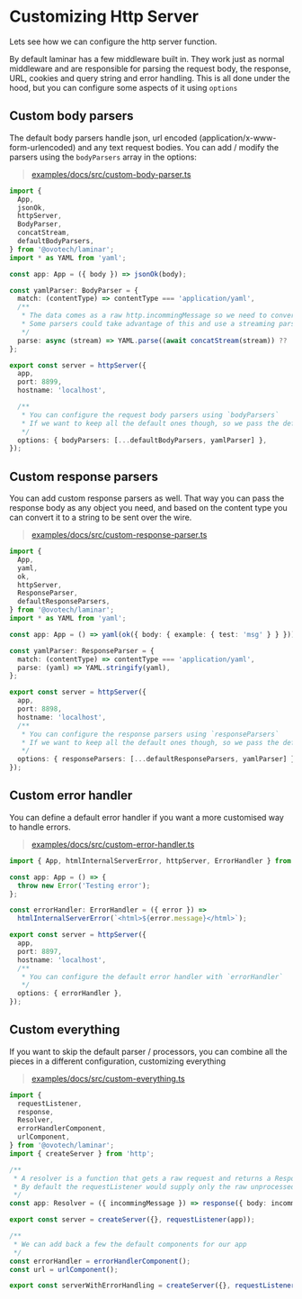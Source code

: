# Customizing Http Server

Lets see how we can configure the http server function.

By default laminar has a few middleware built in. They work just as normal middleware and are responsible for parsing the request body, the response, URL, cookies and query string and error handling. This is all done under the hood, but you can configure some aspects of it using `options`

## Custom body parsers

The default body parsers handle json, url encoded (application/x-www-form-urlencoded) and any text request bodies. You can add / modify the parsers using the `bodyParsers` array in the options:

> [examples/docs/src/custom-body-parser.ts](https://github.com/ovotech/laminar/tree/master/examples/docs/src/custom-body-parser.ts)

```typescript
import {
  App,
  jsonOk,
  httpServer,
  BodyParser,
  concatStream,
  defaultBodyParsers,
} from '@ovotech/laminar';
import * as YAML from 'yaml';

const app: App = ({ body }) => jsonOk(body);

const yamlParser: BodyParser = {
  match: (contentType) => contentType === 'application/yaml',
  /**
   * The data comes as a raw http.incommingMessage so we need to convert it to a string first
   * Some parsers could take advantage of this and use a streaming parser instead for added performance
   */
  parse: async (stream) => YAML.parse((await concatStream(stream)) ?? ''),
};

export const server = httpServer({
  app,
  port: 8899,
  hostname: 'localhost',

  /**
   * You can configure the request body parsers using `bodyParsers`
   * If we want to keep all the default ones though, so we pass the default body parsers first
   */
  options: { bodyParsers: [...defaultBodyParsers, yamlParser] },
});
```

## Custom response parsers

You can add custom response parsers as well. That way you can pass the response body as any object you need, and based on the content type you can convert it to a string to be sent over the wire.

> [examples/docs/src/custom-response-parser.ts](https://github.com/ovotech/laminar/tree/master/examples/docs/src/custom-response-parser.ts)

```typescript
import {
  App,
  yaml,
  ok,
  httpServer,
  ResponseParser,
  defaultResponseParsers,
} from '@ovotech/laminar';
import * as YAML from 'yaml';

const app: App = () => yaml(ok({ body: { example: { test: 'msg' } } }));

const yamlParser: ResponseParser = {
  match: (contentType) => contentType === 'application/yaml',
  parse: (yaml) => YAML.stringify(yaml),
};

export const server = httpServer({
  app,
  port: 8898,
  hostname: 'localhost',
  /**
   * You can configure the response parsers using `responseParsers`
   * If we want to keep all the default ones though, so we pass the default body parsers first
   */
  options: { responseParsers: [...defaultResponseParsers, yamlParser] },
});
```

## Custom error handler

You can define a default error handler if you want a more customised way to handle errors.

> [examples/docs/src/custom-error-handler.ts](https://github.com/ovotech/laminar/tree/master/examples/docs/src/custom-error-handler.ts)

```typescript
import { App, htmlInternalServerError, httpServer, ErrorHandler } from '@ovotech/laminar';

const app: App = () => {
  throw new Error('Testing error');
};

const errorHandler: ErrorHandler = ({ error }) =>
  htmlInternalServerError(`<html>${error.message}</html>`);

export const server = httpServer({
  app,
  port: 8897,
  hostname: 'localhost',
  /**
   * You can configure the default error handler with `errorHandler`
   */
  options: { errorHandler },
});
```

## Custom everything

If you want to skip the default parser / processors, you can combine all the pieces in a different configuration, customizing everything

> [examples/docs/src/custom-everything.ts](https://github.com/ovotech/laminar/tree/master/examples/docs/src/custom-everything.ts)

```typescript
import {
  requestListener,
  response,
  Resolver,
  errorHandlerComponent,
  urlComponent,
} from '@ovotech/laminar';
import { createServer } from 'http';

/**
 * A resolver is a function that gets a raw request and returns a Response object.
 * By default the requestListener would supply only the raw unprocessed incomming message
 */
const app: Resolver = ({ incommingMessage }) => response({ body: incommingMessage.url });

export const server = createServer({}, requestListener(app));

/**
 * We can add back a few the default components for our app
 */
const errorHandler = errorHandlerComponent();
const url = urlComponent();

export const serverWithErrorHandling = createServer({}, requestListener(errorHandler(url(app))));
```
